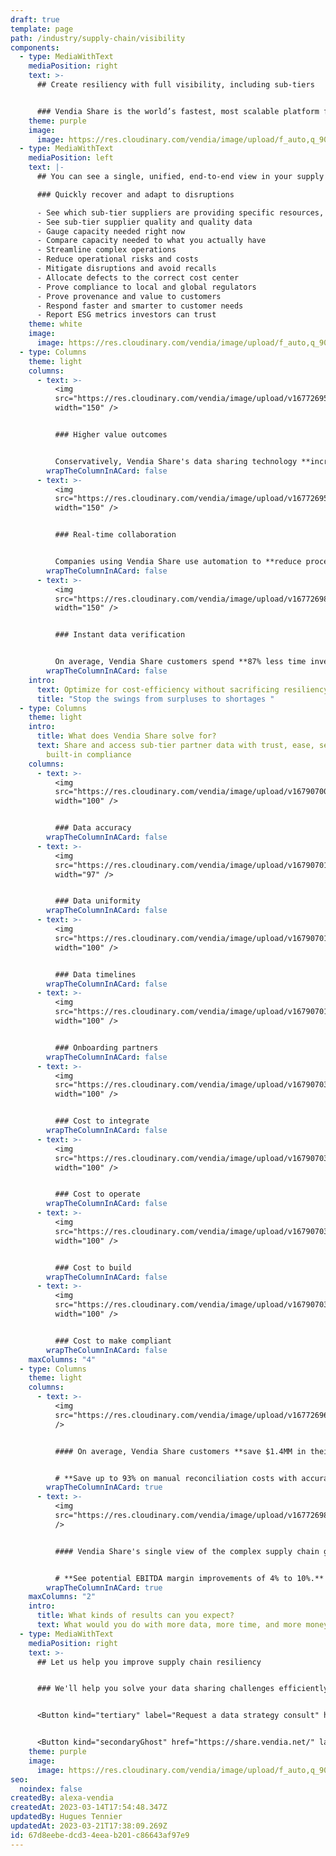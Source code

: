 ```yaml
---
draft: true
template: page
path: /industry/supply-chain/visibility
components:
  - type: MediaWithText
    mediaPosition: right
    text: >-
      ## Create resiliency with full visibility, including sub-tiers


      ### Vendia Share is the world’s fastest, most scalable platform for sharing business data across applications, clouds, and partners
    theme: purple
    image:
      image: https://res.cloudinary.com/vendia/image/upload/f_auto,q_90/v1678815975/Website/Iso/Group_ccbmyd.png
  - type: MediaWithText
    mediaPosition: left
    text: |-
      ## You can see a single, unified, end-to-end view in your supply chain

      ### Quickly recover and adapt to disruptions

      - See which sub-tier suppliers are providing specific resources, when
      - See sub-tier supplier quality and quality data
      - Gauge capacity needed right now 
      - Compare capacity needed to what you actually have
      - Streamline complex operations
      - Reduce operational risks and costs
      - Mitigate disruptions and avoid recalls
      - Allocate defects to the correct cost center
      - Prove compliance to local and global regulators
      - Prove provenance and value to customers
      - Respond faster and smarter to customer needs
      - Report ESG metrics investors can trust
    theme: white
    image:
      image: https://res.cloudinary.com/vendia/image/upload/f_auto,q_90/v1676678136/Website/Iso/Auto_2_cv22mf.png
  - type: Columns
    theme: light
    columns:
      - text: >-
          <img
          src="https://res.cloudinary.com/vendia/image/upload/v1677269539/Website/Icons/Blue%20icons/Analytics_70_fpe61f.svg"  class="image-float-left"
          width="150" />


          ### Higher value outcomes


          Conservatively, Vendia Share's data sharing technology **increases labor productivity by 4.7%**.
        wrapTheColumnInACard: false
      - text: >-
          <img
          src="https://res.cloudinary.com/vendia/image/upload/v1677269544/Website/Icons/Blue%20icons/Analytics_89_xd0azl.svg"  class="image-float-left"
          width="150" />


          ### Real-time collaboration


          Companies using Vendia Share use automation to **reduce processing times by up to three weeks**.
        wrapTheColumnInACard: false
      - text: >-
          <img
          src="https://res.cloudinary.com/vendia/image/upload/v1677269834/Website/Icons/Blue%20icons/People_98_okyitl.svg"  class="image-float-left"
          width="150" />


          ### Instant data verification


          On average, Vendia Share customers spend **87% less time investigating** and resolving data inconsistencies.
        wrapTheColumnInACard: false
    intro:
      text: Optimize for cost-efficiency without sacrificing resiliency
      title: "Stop the swings from surpluses to shortages "
  - type: Columns
    theme: light
    intro:
      title: What does Vendia Share solve for?
      text: Share and access sub-tier partner data with trust, ease, security, and
        built-in compliance
    columns:
      - text: >-
          <img
          src="https://res.cloudinary.com/vendia/image/upload/v1679070019/Website/Icons/Purple%20icons/Data_accuracy_ycaoj1.png"  class="image-float-left"
          width="100" />


          ### Data accuracy
        wrapTheColumnInACard: false
      - text: >-
          <img
          src="https://res.cloudinary.com/vendia/image/upload/v1679070164/Website/Icons/Purple%20icons/Data_uniformity_scphht.png"  class="image-float-left"
          width="97" />


          ### Data uniformity
        wrapTheColumnInACard: false
      - text: >-
          <img
          src="https://res.cloudinary.com/vendia/image/upload/v1679070164/Website/Icons/Purple%20icons/Data_timelines_w74oqt.png"  class="image-float-left"
          width="100" />


          ### Data timelines
        wrapTheColumnInACard: false
      - text: >-
          <img
          src="https://res.cloudinary.com/vendia/image/upload/v1679070164/Website/Icons/Purple%20icons/Onboarding_partners_gjkqb9.png"  class="image-float-left"
          width="100" />


          ### Onboarding partners
        wrapTheColumnInACard: false
      - text: >-
          <img
          src="https://res.cloudinary.com/vendia/image/upload/v1679070390/Website/Icons/Purple%20icons/Cost_to_integrate_w_partners_ayhfch.png"  class="image-float-left"
          width="100" />


          ### Cost to integrate
        wrapTheColumnInACard: false
      - text: >-
          <img
          src="https://res.cloudinary.com/vendia/image/upload/v1679070391/Website/Icons/Purple%20icons/Cost_to_operate_h46oly.png"  class="image-float-left"
          width="100" />


          ### Cost to operate
        wrapTheColumnInACard: false
      - text: >-
          <img
          src="https://res.cloudinary.com/vendia/image/upload/v1679070390/Website/Icons/Purple%20icons/Cost_to_build_uv13t9.png"  class="image-float-left"
          width="100" />


          ### Cost to build
        wrapTheColumnInACard: false
      - text: >-
          <img
          src="https://res.cloudinary.com/vendia/image/upload/v1679070390/Website/Icons/Purple%20icons/Cost_to_make_compliant_bgblk2.png"  class="image-float-left"
          width="100" />


          ### Cost to make compliant
        wrapTheColumnInACard: false
    maxColumns: "4"
  - type: Columns
    theme: light
    columns:
      - text: >-
          <img
          src="https://res.cloudinary.com/vendia/image/upload/v1677269636/Website/Icons/Blue%20icons/Media_111_key6lp.svg"  class="image-float-left"
          />


          #### On average, Vendia Share customers **save $1.4MM in their first year** through efficiency improvements with Vendia Share.


          # **Save up to 93% on manual reconciliation costs with accurate automation.**
        wrapTheColumnInACard: true
      - text: >-
          <img
          src="https://res.cloudinary.com/vendia/image/upload/v1677269825/Website/Icons/Blue%20icons/Money_97_yxbkyt.svg"  class="image-float-left"
          />


          #### Vendia Share's single view of the complex supply chain gives you the power to **identify trends and opportunities** faster.


          # **See potential EBITDA margin improvements of 4% to 10%.**
        wrapTheColumnInACard: true
    maxColumns: "2"
    intro:
      title: What kinds of results can you expect?
      text: What would you do with more data, more time, and more money?
  - type: MediaWithText
    mediaPosition: right
    text: >-
      ## Let us help you improve supply chain resiliency


      ### We'll help you solve your data sharing challenges efficiently and cost-effectively with Vendia Share.


      <Button kind="tertiary" label="Request a data strategy consult" href="https://meetings.hubspot.com/aashish3/contact-sales" />


      <Button kind="secondaryGhost" href="https://share.vendia.net/" label="Try Vendia Share in the free app" />
    theme: purple
    image:
      image: https://res.cloudinary.com/vendia/image/upload/f_auto,q_90/v1677268224/Website/Iso/VendiaShare_iso_lnmpta.svg
seo:
  noindex: false
createdBy: alexa-vendia
createdAt: 2023-03-14T17:54:48.347Z
updatedBy: Hugues Tennier
updatedAt: 2023-03-21T17:38:09.269Z
id: 67d8eebe-dcd3-4eea-b201-c86643af97e9
---
```

